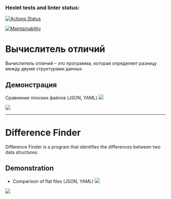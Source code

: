 ### Hexlet tests and linter status:
[![Actions Status](https://github.com/rssolgaleo/python-project-50/actions/workflows/hexlet-check.yml/badge.svg)](https://github.com/rssolgaleo/python-project-50/actions)

[![Maintainability](https://api.codeclimate.com/v1/badges/3de92b6602273504cee1/maintainability)](https://codeclimate.com/github/rssolgaleo/python-project-50/maintainability)

# Вычислитель отличий

Вычислитель отличий – это программа, которая определяет разницу между двумя структурами данных.

## Демонстрация
Сравнение плоских файлов (JSON, YAML)
<a href="https://asciinema.org/a/XW1NuljsLBOzPnhVOYS0fjl1S" target="_blank"><img src="https://asciinema.org/a/XW1NuljsLBOzPnhVOYS0fjl1S.svg" /></a>

<a href="https://asciinema.org/a/a7DFkgWiG9WnbiXdjPDRtQvHQ" target="_blank"><img src="https://asciinema.org/a/a7DFkgWiG9WnbiXdjPDRtQvHQ.svg" /></a>
   
---

# Difference Finder

Difference Finder is a program that identifies the differences between two data structures.

## Demonstration
* Comparison of flat files (JSON, YAML)
<a href="https://asciinema.org/a/XW1NuljsLBOzPnhVOYS0fjl1S" target="_blank"><img src="https://asciinema.org/a/XW1NuljsLBOzPnhVOYS0fjl1S.svg" /></a>

<a href="https://asciinema.org/a/a7DFkgWiG9WnbiXdjPDRtQvHQ" target="_blank"><img src="https://asciinema.org/a/a7DFkgWiG9WnbiXdjPDRtQvHQ.svg" /></a>
